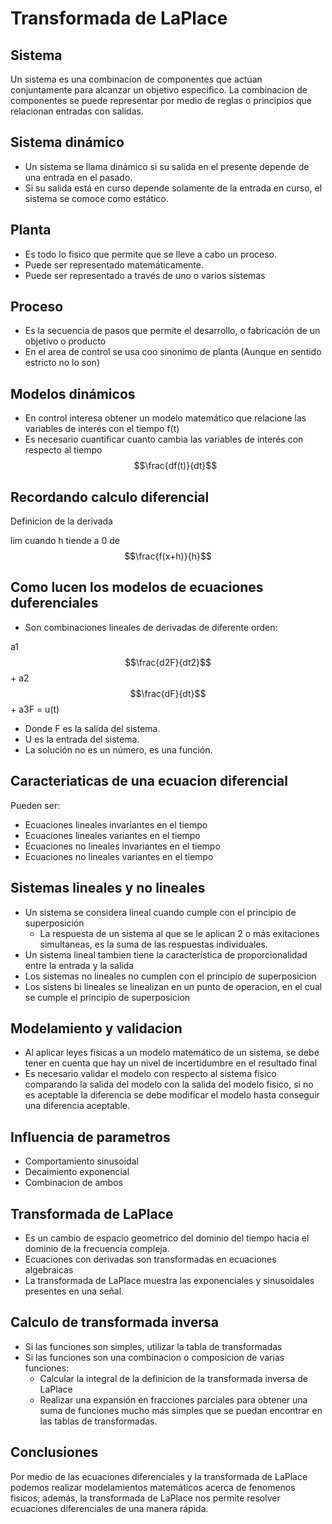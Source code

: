 # Transformada de LaPlace
## Sistema
Un sistema es una combinacion de componentes que actúan conjuntamente para alcanzar un objetivo especifico. La combinacion de componentes se puede representar por medio de reglas o principios que relacionan entradas con salidas.

## Sistema dinámico
- Un sistema se llama dinámico si su salida en el presente depende de una entrada en el pasado.
- Si su salida está en curso depende solamente de la entrada en curso, el sistema se comoce como estático.

## Planta
- Es todo lo fisico que permite que se lleve a cabo un proceso.
- Puede ser representado matemáticamente.
- Puede ser representado a través de uno o varios sistemas

## Proceso
- Es la secuencia de pasos que permite el desarrollo, o fabricación de un objetivo o producto
- En el area de control se usa coo sinonimo de planta (Aunque en sentido estricto no lo son)

## Modelos dinámicos
- En control interesa obtener un modelo matemático que relacione las variables de interés con el tiempo
  f(t)
- Es necesario cuantificar cuanto cambia las variables de interés con respecto al tiempo
$$\frac{df(t)}{dt}$$

## Recordando calculo diferencial
Definicion de la derivada

lim cuando h tiende a 0 de $$\frac{f(x+h)}{h}$$

## Como lucen los modelos de ecuaciones duferenciales
- Son combinaciones lineales de derivadas de diferente orden:
  
a1 $$\frac{d2F}{dt2}$$ + a2 $$\frac{dF}{dt}$$ + a3F = u(t)

- Donde F es la salida del sistema.
- U es la entrada del sistema.
- La solución no es un número, es una función.

## Caracteriaticas de una ecuacion diferencial
Pueden ser:
- Ecuaciones lineales invariantes en el tiempo
- Ecuaciones lineales variantes en el tiempo
- Ecuaciones no lineales invariantes en el tiempo
- Ecuaciones no lineales variantes en el tiempo

## Sistemas lineales y no lineales
- Un sistema se considera lineal cuando cumple con el principio de superposición
  - La respuesta de un sistema al que se le aplican 2 o más exitaciones simultaneas, es la suma de las respuestas                individuales.
 - Un sistema lineal tambien tiene la característica de proporcionalidad entre la entrada y la salida
 - Los sistemas no lineales no cumplen con el principio de superposicion
 - Los sistens bi lineales se linealizan en un punto de operacion, en el cual se cumple el principio de superposicion

## Modelamiento y validacion
- Al aplicar leyes fisicas a un modelo matemático de un sistema, se debe tener en cuenta que hay un nivel de incertidumbre en el resultado final
- Es necesario validar el modelo con respecto al sistema físico comparando la salida del modelo con la salida del modelo fisico, si no es aceptable la diferencia se debe modificar el modelo hasta conseguir una diferencia aceptable.

## Influencia de parametros
- Comportamiento sinusoidal
- Decaimiento exponencial
- Combinacion de ambos

## Transformada de LaPlace
- Es un cambio de espacio geometrico del dominio del tiempo hacia el dominio de la frecuencia compleja.
- Ecuaciones con derivadas son transformadas en ecuaciones algebraicas
- La transformada de LaPlace muestra las exponenciales y sinusoidales presentes en una señal.

## Calculo de transformada inversa
- Si las funciones son simples, utilizar la tabla de transformadas
- Si las funciones son una combinacion o composicion de varias funciones:
  - Calcular la integral de la definicion de la transformada inversa de LaPlace
  - Realizar una expansión en fracciones parciales para obtener una suma de funciones mucho más simples que se puedan encontrar en las tablas de transformadas. 

## Conclusiones
Por medio de las ecuaciones diferenciales y la transformada de LaPlace podemos realizar modelamientos matemáticos acerca de fenomenos fisicos; además, la transformada de LaPlace nos permite resolver ecuaciones diferenciales de una manera rápida.


